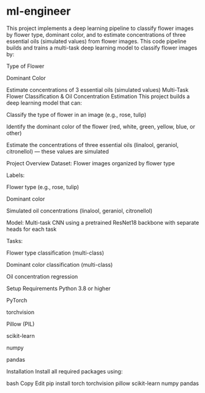 # ml-engineer
This project implements a deep learning pipeline to classify flower images by flower type, dominant color, and to estimate concentrations of three essential oils (simulated values) from flower images.
This code pipeline builds and trains a multi-task deep learning model to classify flower images by:

Type of Flower

Dominant Color

Estimate concentrations of 3 essential oils (simulated values)
Multi-Task Flower Classification & Oil Concentration Estimation
This project builds a deep learning model that can:

Classify the type of flower in an image (e.g., rose, tulip)

Identify the dominant color of the flower (red, white, green, yellow, blue, or other)

Estimate the concentrations of three essential oils (linalool, geraniol, citronellol) — these values are simulated

Project Overview
Dataset: Flower images organized by flower type

Labels:

Flower type (e.g., rose, tulip)

Dominant color

Simulated oil concentrations (linalool, geraniol, citronellol)

Model: Multi-task CNN using a pretrained ResNet18 backbone with separate heads for each task

Tasks:

Flower type classification (multi-class)

Dominant color classification (multi-class)

Oil concentration regression

Setup
Requirements
Python 3.8 or higher

PyTorch

torchvision

Pillow (PIL)

scikit-learn

numpy

pandas

Installation
Install all required packages using:

bash
Copy
Edit
pip install torch torchvision pillow scikit-learn numpy pandas

